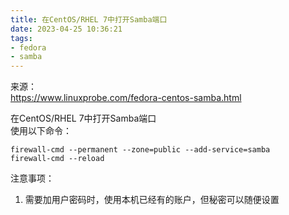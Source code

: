 ```yaml
---
title: 在CentOS/RHEL 7中打开Samba端口
date: 2023-04-25 10:36:21
tags:
- fedora
- samba
---
```

来源：  
https://www.linuxprobe.com/fedora-centos-samba.html 

在CentOS/RHEL 7中打开Samba端口  
使用以下命令：

```
firewall-cmd --permanent --zone=public --add-service=samba
firewall-cmd --reload
```

注意事项：
1. 需要加用户密码时，使用本机已经有的账户，但秘密可以随便设置